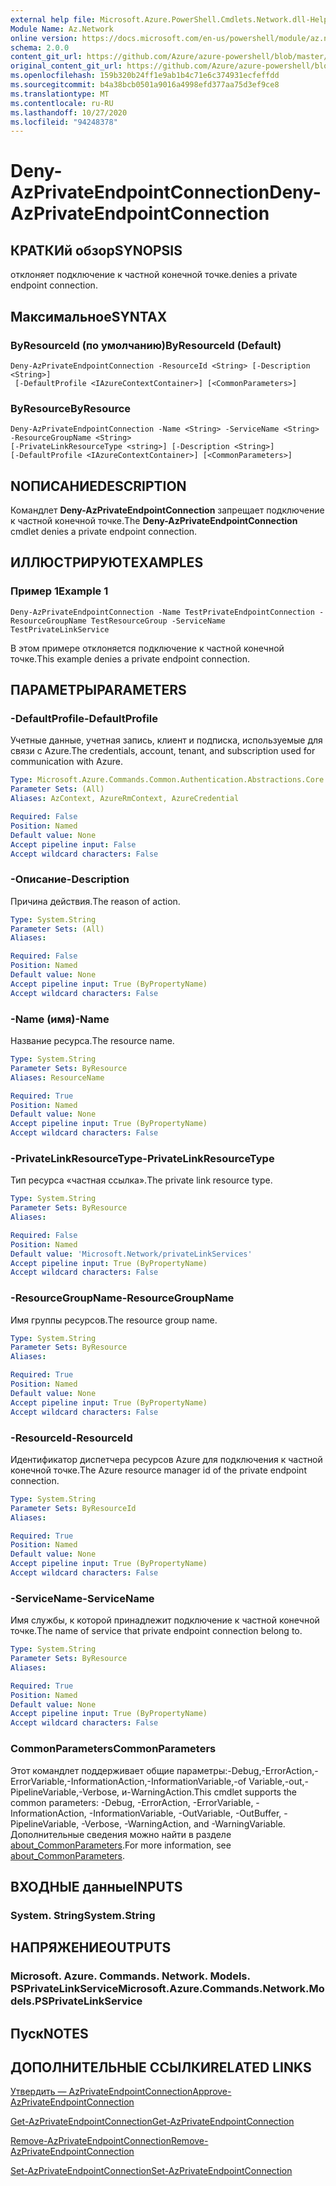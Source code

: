 ```yaml
---
external help file: Microsoft.Azure.PowerShell.Cmdlets.Network.dll-Help.xml
Module Name: Az.Network
online version: https://docs.microsoft.com/en-us/powershell/module/az.network/deny-azprivateendpointconnection
schema: 2.0.0
content_git_url: https://github.com/Azure/azure-powershell/blob/master/src/Network/Network/help/Deny-AzPrivateEndpointConnection.md
original_content_git_url: https://github.com/Azure/azure-powershell/blob/master/src/Network/Network/help/Deny-AzPrivateEndpointConnection.md
ms.openlocfilehash: 159b320b24ff1e9ab1b4c71e6c374931ecfeffdd
ms.sourcegitcommit: b4a38bcb0501a9016a4998efd377aa75d3ef9ce8
ms.translationtype: MT
ms.contentlocale: ru-RU
ms.lasthandoff: 10/27/2020
ms.locfileid: "94248378"
---
```

# <span data-ttu-id="42b52-101">Deny-AzPrivateEndpointConnection</span><span class="sxs-lookup"><span data-stu-id="42b52-101">Deny-AzPrivateEndpointConnection</span></span>

## <span data-ttu-id="42b52-102">КРАТКИй обзор</span><span class="sxs-lookup"><span data-stu-id="42b52-102">SYNOPSIS</span></span>
<span data-ttu-id="42b52-103">отклоняет подключение к частной конечной точке.</span><span class="sxs-lookup"><span data-stu-id="42b52-103">denies a private endpoint connection.</span></span>

## <span data-ttu-id="42b52-104">Максимальное</span><span class="sxs-lookup"><span data-stu-id="42b52-104">SYNTAX</span></span>

### <span data-ttu-id="42b52-105">ByResourceId (по умолчанию)</span><span class="sxs-lookup"><span data-stu-id="42b52-105">ByResourceId (Default)</span></span>
```
Deny-AzPrivateEndpointConnection -ResourceId <String> [-Description <String>]
 [-DefaultProfile <IAzureContextContainer>] [<CommonParameters>]
```

### <span data-ttu-id="42b52-106">ByResource</span><span class="sxs-lookup"><span data-stu-id="42b52-106">ByResource</span></span>
```
Deny-AzPrivateEndpointConnection -Name <String> -ServiceName <String> -ResourceGroupName <String>
[-PrivateLinkResourceType <string>] [-Description <String>]
[-DefaultProfile <IAzureContextContainer>] [<CommonParameters>]
```

## <span data-ttu-id="42b52-107">NОПИСАНИЕ</span><span class="sxs-lookup"><span data-stu-id="42b52-107">DESCRIPTION</span></span>
<span data-ttu-id="42b52-108">Командлет **Deny-AzPrivateEndpointConnection** запрещает подключение к частной конечной точке.</span><span class="sxs-lookup"><span data-stu-id="42b52-108">The **Deny-AzPrivateEndpointConnection** cmdlet denies a private endpoint connection.</span></span>

## <span data-ttu-id="42b52-109">ИЛЛЮСТРИРУЮТ</span><span class="sxs-lookup"><span data-stu-id="42b52-109">EXAMPLES</span></span>

### <span data-ttu-id="42b52-110">Пример 1</span><span class="sxs-lookup"><span data-stu-id="42b52-110">Example 1</span></span>
```
Deny-AzPrivateEndpointConnection -Name TestPrivateEndpointConnection -ResourceGroupName TestResourceGroup -ServiceName TestPrivateLinkService
```

<span data-ttu-id="42b52-111">В этом примере отклоняется подключение к частной конечной точке.</span><span class="sxs-lookup"><span data-stu-id="42b52-111">This example denies a private endpoint connection.</span></span>

## <span data-ttu-id="42b52-112">ПАРАМЕТРЫ</span><span class="sxs-lookup"><span data-stu-id="42b52-112">PARAMETERS</span></span>

### <span data-ttu-id="42b52-113">-DefaultProfile</span><span class="sxs-lookup"><span data-stu-id="42b52-113">-DefaultProfile</span></span>
<span data-ttu-id="42b52-114">Учетные данные, учетная запись, клиент и подписка, используемые для связи с Azure.</span><span class="sxs-lookup"><span data-stu-id="42b52-114">The credentials, account, tenant, and subscription used for communication with Azure.</span></span>

```yaml
Type: Microsoft.Azure.Commands.Common.Authentication.Abstractions.Core.IAzureContextContainer
Parameter Sets: (All)
Aliases: AzContext, AzureRmContext, AzureCredential

Required: False
Position: Named
Default value: None
Accept pipeline input: False
Accept wildcard characters: False
```

### <span data-ttu-id="42b52-115">-Описание</span><span class="sxs-lookup"><span data-stu-id="42b52-115">-Description</span></span>
<span data-ttu-id="42b52-116">Причина действия.</span><span class="sxs-lookup"><span data-stu-id="42b52-116">The reason of action.</span></span>

```yaml
Type: System.String
Parameter Sets: (All)
Aliases:

Required: False
Position: Named
Default value: None
Accept pipeline input: True (ByPropertyName)
Accept wildcard characters: False
```

### <span data-ttu-id="42b52-117">-Name (имя)</span><span class="sxs-lookup"><span data-stu-id="42b52-117">-Name</span></span>
<span data-ttu-id="42b52-118">Название ресурса.</span><span class="sxs-lookup"><span data-stu-id="42b52-118">The resource name.</span></span>

```yaml
Type: System.String
Parameter Sets: ByResource
Aliases: ResourceName

Required: True
Position: Named
Default value: None
Accept pipeline input: True (ByPropertyName)
Accept wildcard characters: False
```

### <span data-ttu-id="42b52-119">-PrivateLinkResourceType</span><span class="sxs-lookup"><span data-stu-id="42b52-119">-PrivateLinkResourceType</span></span>
<span data-ttu-id="42b52-120">Тип ресурса «частная ссылка».</span><span class="sxs-lookup"><span data-stu-id="42b52-120">The private link resource type.</span></span>

```yaml
Type: System.String
Parameter Sets: ByResource
Aliases:

Required: False
Position: Named
Default value: 'Microsoft.Network/privateLinkServices'
Accept pipeline input: True (ByPropertyName)
Accept wildcard characters: False
```

### <span data-ttu-id="42b52-121">-ResourceGroupName</span><span class="sxs-lookup"><span data-stu-id="42b52-121">-ResourceGroupName</span></span>
<span data-ttu-id="42b52-122">Имя группы ресурсов.</span><span class="sxs-lookup"><span data-stu-id="42b52-122">The resource group name.</span></span>

```yaml
Type: System.String
Parameter Sets: ByResource
Aliases:

Required: True
Position: Named
Default value: None
Accept pipeline input: True (ByPropertyName)
Accept wildcard characters: False
```

### <span data-ttu-id="42b52-123">-ResourceId</span><span class="sxs-lookup"><span data-stu-id="42b52-123">-ResourceId</span></span>
<span data-ttu-id="42b52-124">Идентификатор диспетчера ресурсов Azure для подключения к частной конечной точке.</span><span class="sxs-lookup"><span data-stu-id="42b52-124">The Azure resource manager id of the private endpoint connection.</span></span>

```yaml
Type: System.String
Parameter Sets: ByResourceId
Aliases:

Required: True
Position: Named
Default value: None
Accept pipeline input: True (ByPropertyName)
Accept wildcard characters: False
```

### <span data-ttu-id="42b52-125">-ServiceName</span><span class="sxs-lookup"><span data-stu-id="42b52-125">-ServiceName</span></span>
<span data-ttu-id="42b52-126">Имя службы, к которой принадлежит подключение к частной конечной точке.</span><span class="sxs-lookup"><span data-stu-id="42b52-126">The name of service that private endpoint connection belong to.</span></span>

```yaml
Type: System.String
Parameter Sets: ByResource
Aliases:

Required: True
Position: Named
Default value: None
Accept pipeline input: True (ByPropertyName)
Accept wildcard characters: False
```

### <span data-ttu-id="42b52-127">CommonParameters</span><span class="sxs-lookup"><span data-stu-id="42b52-127">CommonParameters</span></span>
<span data-ttu-id="42b52-128">Этот командлет поддерживает общие параметры:-Debug,-ErrorAction,-ErrorVariable,-InformationAction,-InformationVariable,-of Variable,-out,-PipelineVariable,-Verbose, и-WarningAction.</span><span class="sxs-lookup"><span data-stu-id="42b52-128">This cmdlet supports the common parameters: -Debug, -ErrorAction, -ErrorVariable, -InformationAction, -InformationVariable, -OutVariable, -OutBuffer, -PipelineVariable, -Verbose, -WarningAction, and -WarningVariable.</span></span> <span data-ttu-id="42b52-129">Дополнительные сведения можно найти в разделе [about_CommonParameters](http://go.microsoft.com/fwlink/?LinkID=113216).</span><span class="sxs-lookup"><span data-stu-id="42b52-129">For more information, see [about_CommonParameters](http://go.microsoft.com/fwlink/?LinkID=113216).</span></span>

## <span data-ttu-id="42b52-130">ВХОДНЫЕ данные</span><span class="sxs-lookup"><span data-stu-id="42b52-130">INPUTS</span></span>

### <span data-ttu-id="42b52-131">System. String</span><span class="sxs-lookup"><span data-stu-id="42b52-131">System.String</span></span>

## <span data-ttu-id="42b52-132">НАПРЯЖЕНИЕ</span><span class="sxs-lookup"><span data-stu-id="42b52-132">OUTPUTS</span></span>

### <span data-ttu-id="42b52-133">Microsoft. Azure. Commands. Network. Models. PSPrivateLinkService</span><span class="sxs-lookup"><span data-stu-id="42b52-133">Microsoft.Azure.Commands.Network.Models.PSPrivateLinkService</span></span>

## <span data-ttu-id="42b52-134">Пуск</span><span class="sxs-lookup"><span data-stu-id="42b52-134">NOTES</span></span>

## <span data-ttu-id="42b52-135">ДОПОЛНИТЕЛЬНЫЕ ССЫЛКИ</span><span class="sxs-lookup"><span data-stu-id="42b52-135">RELATED LINKS</span></span>

[<span data-ttu-id="42b52-136">Утвердить — AzPrivateEndpointConnection</span><span class="sxs-lookup"><span data-stu-id="42b52-136">Approve-AzPrivateEndpointConnection</span></span>](./Approve-AzPrivateEndpointConnection.md)

[<span data-ttu-id="42b52-137">Get-AzPrivateEndpointConnection</span><span class="sxs-lookup"><span data-stu-id="42b52-137">Get-AzPrivateEndpointConnection</span></span>](./Get-AzPrivateEndpointConnection.md)

[<span data-ttu-id="42b52-138">Remove-AzPrivateEndpointConnection</span><span class="sxs-lookup"><span data-stu-id="42b52-138">Remove-AzPrivateEndpointConnection</span></span>](./Remove-AzPrivateEndpointConnection.md)

[<span data-ttu-id="42b52-139">Set-AzPrivateEndpointConnection</span><span class="sxs-lookup"><span data-stu-id="42b52-139">Set-AzPrivateEndpointConnection</span></span>](./Set-AzPrivateEndpointConnection.md)